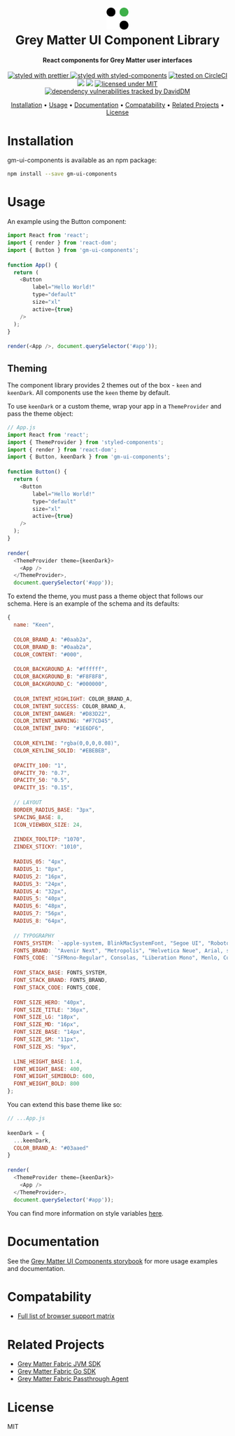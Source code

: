 <h1 align="center">
  <br>
  <img src="./src/images/decipher-logo.png" alt="Decipher Logo" width="50">
  <br>
  Grey Matter UI Component Library
  <br>
</h1>

<h4 align="center">React components for Grey Matter user interfaces</h4>

<p align="center">
  <a href="https://github.com/prettier/prettier" target="_blank">
    <img src="https://img.shields.io/badge/formatted_with-prettier-ff69b4.svg"
         alt="styled with prettier">
  </a>
  <a href="https://www.styled-components.com/" target="_blank"><img src="https://img.shields.io/badge/styled_with-%F0%9F%92%85%20styled--components-orange.svg?colorB=daa357" alt="styled with styled-components"></a>
  <a href="https://circleci.com/gh/DecipherNow/gm-ui-components/tree/master" target="_blank"><img src="https://circleci.com/gh/DecipherNow/gm-ui-components/tree/master.svg?style=shield" alt="tested on CircleCI"></a>
  <a href="https://codeclimate.com/github/DecipherNow/gm-ui-components/maintainability"><img src="https://api.codeclimate.com/v1/badges/878bee2571c9dca75eef/maintainability" /></a>
  <a href="https://codeclimate.com/github/DecipherNow/gm-ui-components/test_coverage"><img src="https://api.codeclimate.com/v1/badges/878bee2571c9dca75eef/test_coverage" /></a>
  <a href="https://opensource.org/licenses/mit-license.php" target="_blank"><img src="https://badges.frapsoft.com/os/mit/mit.svg?v=103" alt="licensed under MIT"></a>
  <a href="https://david-dm.org/deciphernow/gm-ui-components" target="_blank"><img src="https://david-dm.org/deciphernow/gm-ui-components.svg" alt="dependency vulnerabilities tracked by DavidDM"></a>
</p>

<p align="center">
  <a href="#installation">Installation</a> •
  <a href="#usage">Usage</a> •
  <a href="#documentation">Documentation</a> •
  <a href="#compatability">Compatability</a> •
  <a href="#related-projects">Related Projects</a> •
  <a href="#license">License</a>
</p>

# Installation

gm-ui-components is available as an npm package:

```sh
npm install --save gm-ui-components
```

# Usage

An example using the Button component:

```javascript
import React from 'react';
import { render } from 'react-dom';
import { Button } from 'gm-ui-components';

function App() {
  return (
    <Button
        label="Hello World!"
        type="default"
        size="xl"
        active={true}
    />
  );
}

render(<App />, document.querySelector('#app'));
```

## Theming
The component library provides 2 themes out of the box - `keen` and `keenDark`. All components use the `keen` theme by default. 

To use `keenDark` or a custom theme, wrap your app in a `ThemeProvider` and pass the theme object:

```javascript
// App.js
import React from 'react';
import { ThemeProvider } from 'styled-components';
import { render } from 'react-dom';
import { Button, keenDark } from 'gm-ui-components';

function Button() {
  return (
    <Button
        label="Hello World!"
        type="default"
        size="xl"
        active={true}
    />
  );
}

render(
  <ThemeProvider theme={keenDark}>
    <App />
  </ThemeProvider>, 
  document.querySelector('#app'));
```

To extend the theme, you must pass a theme object that follows our schema. Here is an example of the schema and its defaults:

```javascript
{
  name: "Keen",

  COLOR_BRAND_A: "#0aab2a",
  COLOR_BRAND_B: "#0aab2a",
  COLOR_CONTENT: "#000",

  COLOR_BACKGROUND_A: "#ffffff",
  COLOR_BACKGROUND_B: "#F8F8F8",
  COLOR_BACKGROUND_C: "#000000",

  COLOR_INTENT_HIGHLIGHT: COLOR_BRAND_A,
  COLOR_INTENT_SUCCESS: COLOR_BRAND_A,
  COLOR_INTENT_DANGER: "#D83D22",
  COLOR_INTENT_WARNING: "#F7CD45",
  COLOR_INTENT_INFO: "#1E6DF6",

  COLOR_KEYLINE: "rgba(0,0,0,0.08)",
  COLOR_KEYLINE_SOLID: "#EBEBEB",

  OPACITY_100: "1",
  OPACITY_70: "0.7",
  OPACITY_50: "0.5",
  OPACITY_15: "0.15",

  // LAYOUT
  BORDER_RADIUS_BASE: "3px",
  SPACING_BASE: 8,
  ICON_VIEWBOX_SIZE: 24,

  ZINDEX_TOOLTIP: "1070",
  ZINDEX_STICKY: "1010",

  RADIUS_05: "4px",
  RADIUS_1: "8px",
  RADIUS_2: "16px",
  RADIUS_3: "24px",
  RADIUS_4: "32px",
  RADIUS_5: "40px",
  RADIUS_6: "48px",
  RADIUS_7: "56px",
  RADIUS_8: "64px",

  // TYPOGRAPHY
  FONTS_SYSTEM: `-apple-system, BlinkMacSystemFont, "Segoe UI", "Roboto", "Oxygen", "Ubuntu", "Cantarell", "Fira Sans", "Droid Sans", "Helvetica Neue", sans-serif`,
  FONTS_BRAND: `"Avenir Next", "Metropolis", "Helvetica Neue", Arial, sans-serif`,
  FONTS_CODE: `"SFMono-Regular", Consolas, "Liberation Mono", Menlo, Courier, monospace`,

  FONT_STACK_BASE: FONTS_SYSTEM,
  FONT_STACK_BRAND: FONTS_BRAND,
  FONT_STACK_CODE: FONTS_CODE,

  FONT_SIZE_HERO: "40px",
  FONT_SIZE_TITLE: "36px",
  FONT_SIZE_LG: "18px",
  FONT_SIZE_MD: "16px",
  FONT_SIZE_BASE: "14px",
  FONT_SIZE_SM: "11px",
  FONT_SIZE_XS: "9px",

  LINE_HEIGHT_BASE: 1.4,
  FONT_WEIGHT_BASE: 400,
  FONT_WEIGHT_SEMIBOLD: 600,
  FONT_WEIGHT_BOLD: 800
};
```

You can extend this base theme like so:

```javascript
// ...App.js

keenDark = {
  ...keenDark,
  COLOR_BRAND_A: "#03aaed"
}

render(
  <ThemeProvider theme={keenDark}>
    <App />
  </ThemeProvider>, 
  document.querySelector('#app'));
```

You can find more information on style variables [here](https://deciphernow.github.io/gm-ui-components/?selectedKind=%20Overview%7CStyles&selectedStory=Styles&full=0&addons=1&stories=1&panelRight=0&addonPanel=storybook%2Fthemes%2Fpanel).


# Documentation

See the [Grey Matter UI Components storybook](https://deciphernow.github.io/gm-ui-components) for more usage examples and documentation.

# Compatability

* [Full list of browser support matrix](http://browserl.ist/?q=last+2+Chrome+versions%2C+last+2+ChromeAndroid+versions%2C+last+2+Safari+versions%2C+last+2+iOS+versions%2C+last+2+Firefox+versions%2C+last+2+Edge+versions)

# Related Projects

* [Grey Matter Fabric JVM SDK](https://github.com/DecipherNow/gm-fabric-jvm)
* [Grey Matter Fabric Go SDK](https://github.com/DecipherNow/gm-fabric-go)
* [Grey Matter Fabric Passthrough Agent](https://github.com/DecipherNow/gm-fabric-jvmagent)

# License

MIT
